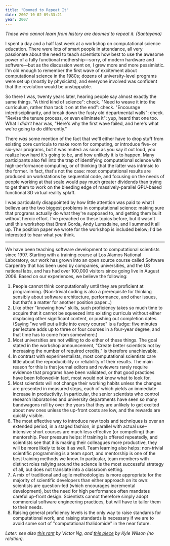 ```yaml
---
title: "Doomed to Repeat It"
date: 2007-10-02 09:33:21
year: 2007
---
```

<em>Those who cannot learn from history are doomed to repeat it. (Santayana)</em>

I spent a day and a half last week at a workshop on computational science education. There were lots of smart people in attendance, all very passionate about the need to teach scientists how best to use the awesome power of a fully functional mothership—sorry, of modern hardware and software—but as the discussion went on, I grew more and more pessimistic.  I'm old enough to remember the first wave of excitement about computational science in the 1980s; dozens of university-level programs were set up (mostly by physicists), and everyone involved was confident that the revolution would be unstoppable.

So there I was, twenty years later, hearing people say almost exactly the same things. "A third kind of science": check. "Need to weave it into the curriculum, rather than tack it on at the end": check. "Encourage interdisciplinarity, and break down the fusty old departmental walls": check. "Revise the tenure process, or even eliminate it": yup, heard that one too. What I <em>didn't</em> hear was, "Here's why the first wave failed, and here's what we're going to do differently."

There <em>was</em> some mention of the fact that we'll either have to drop stuff from existing core curricula to make room for computing, or introduce five- or six-year programs, but it was muted: as soon as you say it out loud, you realize how hard it's going to be, and how unlikely it is to happen.  Many participants also fell into the trap of identifying computational science with high-performance computing, or of thinking that the latter was intrinsic to the former. In fact, that's not the case: most computational results are produced on workstations by sequential code, and focusing on the needs of people working at that scale would pay much greater dividends than trying to get them to work on the bleeding edge of massively-parallel GPU-based functional 3D virtual reality splaff.

I was particularly disappointed by how little attention was paid to what I believe are the two biggest problems in computational science: making sure that programs actually do what they're supposed to, and getting them built without heroic effort. I've preached on these topics before, but it wasn't until this workshop that Brent Gorda, Andy Lumsdaine, and I summed it all up.  The position paper we wrote for the workshop is included below; I'd be interested to hear what <em>you</em> think.

<hr />We have been teaching software development to computational scientists since 1997. Starting with a training course at Los Alamos National Laboratory, our work has grown into an open source course called Software Carpentry that has been used by companies, universities, and the US national labs, and has had over 100,000 visitors since going live in August 2006. Based on our experiences, we believe the following:
<ol>
  <li>People cannot think computationally until they are proficient at programming. (Non-trivial coding is also a prerequisite for thinking sensibly about software architecture, performance, and other issues, but that's a matter for another position paper…)</li>
  <li>Like other "knowing how" skills, such proficiency takes so much time to acquire that it cannot be squeezed into existing curricula without either displacing other significant content, or pushing out completion dates. (Saying "we will put a little into every course" is a fudge: five minutes per lecture adds up to three or four courses in a four-year degree, and that time has to come from somewhere.)</li>
  <li>Most universities are not willing to do either of these things. The goal stated in the workshop announcement, "Create better scientists not by increasing the number of required credits," is therefore unachievable.</li>
  <li>In contrast with experimentalists, most computational scientists care little about the reproducibility or reliability of their results. The main reason for this is that journal editors and reviewers rarely require evidence that programs have been validated, or that good practices have been followed–in fact, most would not know what to look for.</li>
  <li>Most scientists will not change their working habits unless the changes are presented in measured steps, each of which yields an immediate increase in productivity. In particular, the senior scientists who control research laboratories and university departments have seen so many bandwagons roll by over the years that they are unlikely to get excited about new ones unless the up-front costs are low, and the rewards are quickly visible.</li>
  <li>The most effective way to introduce new tools and techniques is over an extended period, in a staged fashion, in parallel with actual use–intensive short courses are much less effective (or compelling) than mentorship. Peer pressure helps: if training is offered repeatedly, and scientists see that it is making their colleagues more productive, they will be more likely to take it as well. Team learning also helps: non-trivial scientific programming is a team sport, and mentorship is one of the best training methods we know. In particular, team members with distinct roles rallying around the science is the most successful strategy of all, but does not translate into a classroom setting.</li>
  <li>A mix of traditional and agile methodologies is more appropriate for the majority of scientific developers than either approach on its own: scientists are question-led (which encourages incremental development), but the need for high performance often mandates careful up-front design. Scientists cannot therefore simply adopt commercial software engineering practices, but will have to tailor them to their needs.</li>
  <li>Raising general proficiency levels is the only way to raise standards for computational work, and raising standards is necessary if we are to avoid some sort of "computational thalidomide" in the near future.</li>
</ol>
<em>Later: see also <a href="http://www.crankycoder.com/?p=47">this rant</a> by Victor Ng, and <a href="http://www.gamearchitect.net/Articles/SoftwareIsHard.html">this piece</a> by Kyle Wilson (no relation).</em>
